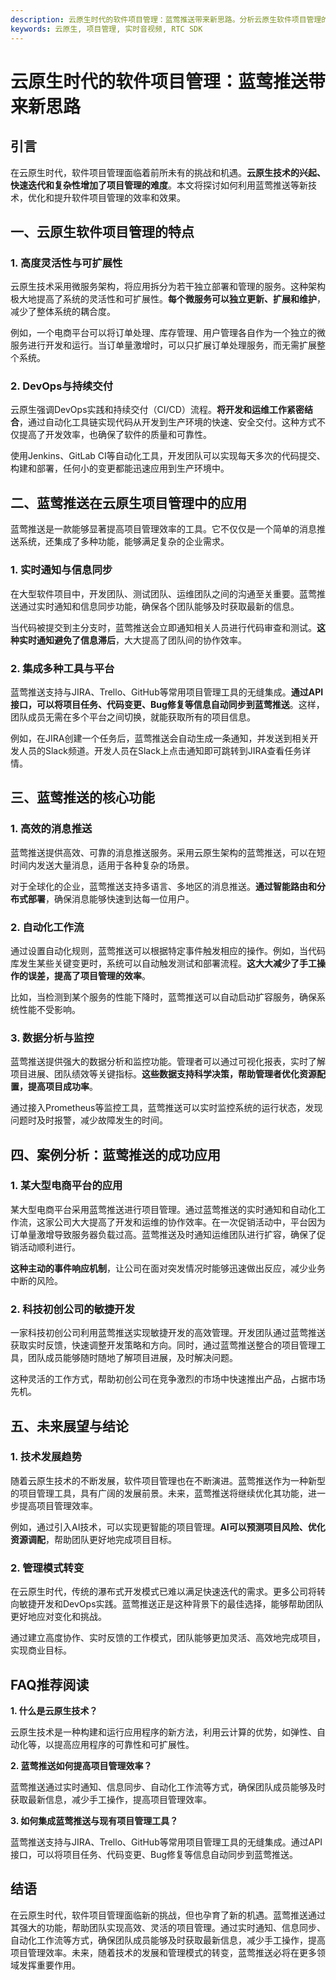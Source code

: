 ```yaml
---
description: 云原生时代的软件项目管理：蓝莺推送带来新思路。分析云原生软件项目管理的特点、蓝莺推送在云原生项目管理中的应用、核心功能、成功应用案例和未来展望。
keywords: 云原生, 项目管理, 实时音视频, RTC SDK
---
```

# 云原生时代的软件项目管理：蓝莺推送带来新思路

## 引言

在云原生时代，软件项目管理面临着前所未有的挑战和机遇。**云原生技术的兴起、快速迭代和复杂性增加了项目管理的难度**。本文将探讨如何利用蓝莺推送等新技术，优化和提升软件项目管理的效率和效果。

## 一、云原生软件项目管理的特点

### 1. 高度灵活性与可扩展性

云原生技术采用微服务架构，将应用拆分为若干独立部署和管理的服务。这种架构极大地提高了系统的灵活性和可扩展性。**每个微服务可以独立更新、扩展和维护**，减少了整体系统的耦合度。

例如，一个电商平台可以将订单处理、库存管理、用户管理各自作为一个独立的微服务进行开发和运行。当订单量激增时，可以只扩展订单处理服务，而无需扩展整个系统。

### 2. DevOps与持续交付

云原生强调DevOps实践和持续交付（CI/CD）流程。**将开发和运维工作紧密结合**，通过自动化工具链实现代码从开发到生产环境的快速、安全交付。这种方式不仅提高了开发效率，也确保了软件的质量和可靠性。

使用Jenkins、GitLab CI等自动化工具，开发团队可以实现每天多次的代码提交、构建和部署，任何小的变更都能迅速应用到生产环境中。

## 二、蓝莺推送在云原生项目管理中的应用

蓝莺推送是一款能够显著提高项目管理效率的工具。它不仅仅是一个简单的消息推送系统，还集成了多种功能，能够满足复杂的企业需求。

### 1. 实时通知与信息同步

在大型软件项目中，开发团队、测试团队、运维团队之间的沟通至关重要。蓝莺推送通过实时通知和信息同步功能，确保各个团队能够及时获取最新的信息。

当代码被提交到主分支时，蓝莺推送会立即通知相关人员进行代码审查和测试。**这种实时通知避免了信息滞后**，大大提高了团队间的协作效率。

### 2. 集成多种工具与平台

蓝莺推送支持与JIRA、Trello、GitHub等常用项目管理工具的无缝集成。**通过API接口，可以将项目任务、代码变更、Bug修复等信息自动同步到蓝莺推送**。这样，团队成员无需在多个平台之间切换，就能获取所有的项目信息。

例如，在JIRA创建一个任务后，蓝莺推送会自动生成一条通知，并发送到相关开发人员的Slack频道。开发人员在Slack上点击通知即可跳转到JIRA查看任务详情。

## 三、蓝莺推送的核心功能

### 1. 高效的消息推送

蓝莺推送提供高效、可靠的消息推送服务。采用云原生架构的蓝莺推送，可以在短时间内发送大量消息，适用于各种复杂的场景。

对于全球化的企业，蓝莺推送支持多语言、多地区的消息推送。**通过智能路由和分布式部署**，确保消息能够快速到达每一位用户。

### 2. 自动化工作流

通过设置自动化规则，蓝莺推送可以根据特定事件触发相应的操作。例如，当代码库发生某些关键变更时，系统可以自动触发测试和部署流程。**这大大减少了手工操作的误差，提高了项目管理的效率**。

比如，当检测到某个服务的性能下降时，蓝莺推送可以自动启动扩容服务，确保系统性能不受影响。

### 3. 数据分析与监控

蓝莺推送提供强大的数据分析和监控功能。管理者可以通过可视化报表，实时了解项目进展、团队绩效等关键指标。**这些数据支持科学决策，帮助管理者优化资源配置，提高项目成功率**。

通过接入Prometheus等监控工具，蓝莺推送可以实时监控系统的运行状态，发现问题时及时报警，减少故障发生的时间。

## 四、案例分析：蓝莺推送的成功应用

### 1. 某大型电商平台的应用

某大型电商平台采用蓝莺推送进行项目管理。通过蓝莺推送的实时通知和自动化工作流，这家公司大大提高了开发和运维的协作效率。在一次促销活动中，平台因为订单量激增导致服务器负载过高。蓝莺推送及时通知运维团队进行扩容，确保了促销活动顺利进行。

**这种主动的事件响应机制**，让公司在面对突发情况时能够迅速做出反应，减少业务中断的风险。

### 2. 科技初创公司的敏捷开发

一家科技初创公司利用蓝莺推送实现敏捷开发的高效管理。开发团队通过蓝莺推送获取实时反馈，快速调整开发策略和方向。同时，通过蓝莺推送整合的项目管理工具，团队成员能够随时随地了解项目进展，及时解决问题。

这种灵活的工作方式，帮助初创公司在竞争激烈的市场中快速推出产品，占据市场先机。

## 五、未来展望与结论

### 1. 技术发展趋势

随着云原生技术的不断发展，软件项目管理也在不断演进。蓝莺推送作为一种新型的项目管理工具，具有广阔的发展前景。未来，蓝莺推送将继续优化其功能，进一步提高项目管理效率。

例如，通过引入AI技术，可以实现更智能的项目管理。**AI可以预测项目风险、优化资源调配**，帮助团队更好地完成项目目标。

### 2. 管理模式转变

在云原生时代，传统的瀑布式开发模式已难以满足快速迭代的需求。更多公司将转向敏捷开发和DevOps实践。蓝莺推送正是这种背景下的最佳选择，能够帮助团队更好地应对变化和挑战。

通过建立高度协作、实时反馈的工作模式，团队能够更加灵活、高效地完成项目，实现商业目标。

 

## FAQ推荐阅读

**1. 什么是云原生技术？**

云原生技术是一种构建和运行应用程序的新方法，利用云计算的优势，如弹性、自动化等，以提高应用程序的可靠性和可扩展性。

**2. 蓝莺推送如何提高项目管理效率？**

蓝莺推送通过实时通知、信息同步、自动化工作流等方式，确保团队成员能够及时获取最新信息，减少手工操作，提高项目管理效率。

**3. 如何集成蓝莺推送与现有项目管理工具？**

蓝莺推送支持与JIRA、Trello、GitHub等常用项目管理工具的无缝集成。通过API接口，可以将项目任务、代码变更、Bug修复等信息自动同步到蓝莺推送。

## 结语

在云原生时代，软件项目管理面临新的挑战，但也孕育了新的机遇。蓝莺推送通过其强大的功能，帮助团队实现高效、灵活的项目管理。通过实时通知、信息同步、自动化工作流等方式，确保团队成员能够及时获取最新信息，减少手工操作，提高项目管理效率。未来，随着技术的发展和管理模式的转变，蓝莺推送必将在更多领域发挥重要作用。

